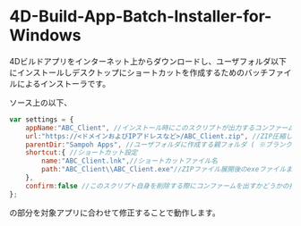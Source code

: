 # 4D-Build-App-Batch-Installer-for-Windows
4Dビルドアプリをインターネット上からダウンロードし、ユーザフォルダ以下にインストールしデスクトップにショートカットを作成するためのバッチファイルによるインストーラです。

ソース上の以下、
```javascript
var settings = {
	appName:"ABC_Client", //インストール時にこのスクリプトが出力するコンファームに表示するアプリ名
	url:"https://<ドメインおよびIPアドレスなど>/ABC_Client.zip", //ZIP圧縮した4DビルドアプリのダウンロードURL
	parentDir:"Sampoh Apps", //ユーザフォルダに作成する親フォルダ ( ※ブランクの場合は直展開する仕様 )
	shortcut:{ //ショートカット設定
		name:"ABC_Client.lnk",//ショートカットファイル名
		path:"ABC_Client\\ABC_Client.exe"//ZIPファイル展開後のexeファイルまでの相対パス
	},
	confirm:false //このスクリプト自身を削除する際にコンファームを出すかどうかの指定 ( ※ falseの場合は自動削除 )
};
```
の部分を対象アプリに合わせて修正することで動作します。

